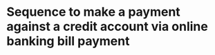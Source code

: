 # Sequence to make a payment against a credit account via online banking bill payment

```mermaid

```